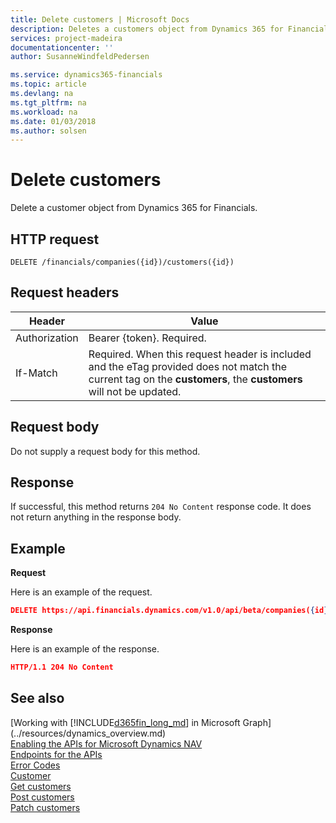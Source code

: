 ```yaml
---
title: Delete customers | Microsoft Docs
description: Deletes a customers object from Dynamics 365 for Financials.
services: project-madeira
documentationcenter: ''
author: SusanneWindfeldPedersen

ms.service: dynamics365-financials
ms.topic: article
ms.devlang: na
ms.tgt_pltfrm: na
ms.workload: na
ms.date: 01/03/2018
ms.author: solsen
---
```


# Delete customers
Delete a customer object from Dynamics 365 for Financials.

## HTTP request
```
DELETE /financials/companies({id})/customers({id})
```

## Request headers
|Header         |Value                     |
|---------------|--------------------------|
|Authorization  |Bearer {token}. Required. |
|If-Match       |Required. When this request header is included and the eTag provided does not match the current tag on the **customers**, the **customers** will not be updated. |

## Request body
Do not supply a request body for this method.

## Response
If successful, this method returns ```204 No Content``` response code. It does not return anything in the response body.

## Example

**Request**

Here is an example of the request.

```json
DELETE https://api.financials.dynamics.com/v1.0/api/beta/companies({id})/customers({id})
```

**Response** 

Here is an example of the response. 

```json
HTTP/1.1 204 No Content
```



## See also
[Working with [!INCLUDE[d365fin_long_md](../../includes/d365fin_long_md.md)] in Microsoft Graph](../resources/dynamics_overview.md)  
[Enabling the APIs for Microsoft Dynamics NAV](../../enabling-apis-for-dynamics-nav.md)  
[Endpoints for the APIs](../../endpoints-apis-for-dynamics.md)  
[Error Codes](../dynamics_error_codes.md)  
[Customer](../resources/dynamics_customer.md)  
[Get customers](dynamics_customer_get.md)  
[Post customers](dynamics_create_customer.md)  
[Patch customers](dynamics_customer_update.md)  
